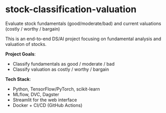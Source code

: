 # stock-classification-valuation
Evaluate stock fundamentals (good/moderate/bad) and  current valuations (costly / worthy / bargain)

This is an end-to-end DS/AI project focusing on fundamental analysis
and valuation of stocks. 

**Project Goals**:
- Classify fundamentals as good / moderate / bad
- Classify valuation as costly / worthy / bargain

**Tech Stack**:
- Python, TensorFlow/PyTorch, scikit-learn
- MLflow, DVC, Dagster
- Streamlit for the web interface
- Docker + CI/CD (GitHub Actions)
